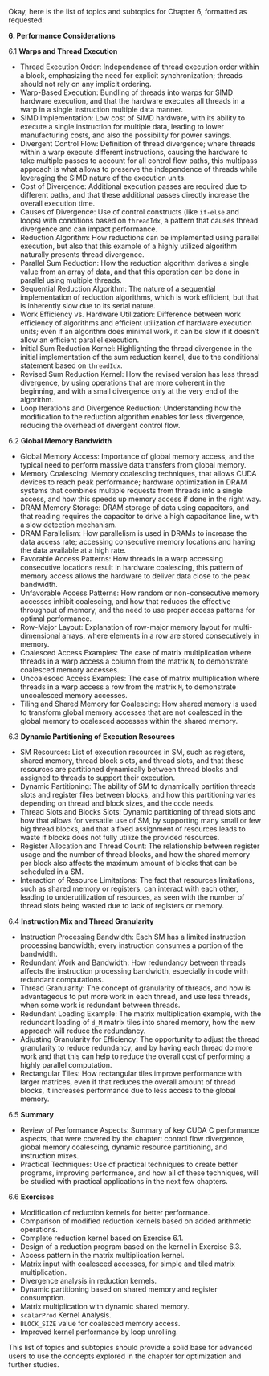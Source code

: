 Okay, here is the list of topics and subtopics for Chapter 6, formatted as requested:

**6. Performance Considerations**

6.1 **Warps and Thread Execution**
*   Thread Execution Order: Independence of thread execution order within a block, emphasizing the need for explicit synchronization; threads should not rely on any implicit ordering.
*   Warp-Based Execution: Bundling of threads into warps for SIMD hardware execution, and that the hardware executes all threads in a warp in a single instruction multiple data manner.
*   SIMD Implementation: Low cost of SIMD hardware, with its ability to execute a single instruction for multiple data, leading to lower manufacturing costs, and also the possibility for power savings.
*   Divergent Control Flow: Definition of thread divergence; where threads within a warp execute different instructions, causing the hardware to take multiple passes to account for all control flow paths, this multipass approach is what allows to preserve the independence of threads while leveraging the SIMD nature of the execution units.
*  Cost of Divergence: Additional execution passes are required due to different paths, and that these additional passes directly increase the overall execution time.
*   Causes of Divergence: Use of control constructs (like `if-else` and loops) with conditions based on `threadIdx`, a pattern that causes thread divergence and can impact performance.
*   Reduction Algorithm: How reductions can be implemented using parallel execution, but also that this example of a highly utilized algorithm naturally presents thread divergence.
*   Parallel Sum Reduction: How the reduction algorithm derives a single value from an array of data, and that this operation can be done in parallel using multiple threads.
*   Sequential Reduction Algorithm: The nature of a sequential implementation of reduction algorithms, which is work efficient, but that is inherently slow due to its serial nature.
*   Work Efficiency vs. Hardware Utilization: Difference between work efficiency of algorithms and efficient utilization of hardware execution units; even if an algorithm does minimal work, it can be slow if it doesn’t allow an efficient parallel execution.
*   Initial Sum Reduction Kernel: Highlighting the thread divergence in the initial implementation of the sum reduction kernel, due to the conditional statement based on `threadIdx`.
*   Revised Sum Reduction Kernel: How the revised version has less thread divergence, by using operations that are more coherent in the beginning, and with a small divergence only at the very end of the algorithm.
*   Loop Iterations and Divergence Reduction: Understanding how the modification to the reduction algorithm enables for less divergence, reducing the overhead of divergent control flow.

6.2 **Global Memory Bandwidth**
*   Global Memory Access: Importance of global memory access, and the typical need to perform massive data transfers from global memory.
*  Memory Coalescing: Memory coalescing techniques, that allows CUDA devices to reach peak performance; hardware optimization in DRAM systems that combines multiple requests from threads into a single access, and how this speeds up memory access if done in the right way.
*   DRAM Memory Storage: DRAM storage of data using capacitors, and that reading requires the capacitor to drive a high capacitance line, with a slow detection mechanism.
*  DRAM Parallelism: How parallelism is used in DRAMs to increase the data access rate; accessing consecutive memory locations and having the data available at a high rate.
*   Favorable Access Patterns: How threads in a warp accessing consecutive locations result in hardware coalescing, this pattern of memory access allows the hardware to deliver data close to the peak bandwidth.
*  Unfavorable Access Patterns:  How random or non-consecutive memory accesses inhibit coalescing, and how that reduces the effective throughput of memory, and the need to use proper access patterns for optimal performance.
*   Row-Major Layout: Explanation of row-major memory layout for multi-dimensional arrays, where elements in a row are stored consecutively in memory.
*  Coalesced Access Examples: The case of matrix multiplication where threads in a warp access a column from the matrix `N`, to demonstrate coalesced memory accesses.
*   Uncoalesced Access Examples: The case of matrix multiplication where threads in a warp access a row from the matrix `M`, to demonstrate uncoalesced memory accesses.
*   Tiling and Shared Memory for Coalescing: How shared memory is used to transform global memory accesses that are not coalesced in the global memory to coalesced accesses within the shared memory.

6.3  **Dynamic Partitioning of Execution Resources**
*   SM Resources: List of execution resources in SM, such as registers, shared memory, thread block slots, and thread slots, and that these resources are partitioned dynamically between thread blocks and assigned to threads to support their execution.
*  Dynamic Partitioning: The ability of SM to dynamically partition threads slots and register files between blocks, and how this partitioning varies depending on thread and block sizes, and the code needs.
*   Thread Slots and Blocks Slots: Dynamic partitioning of thread slots and how that allows for versatile use of SM, by supporting many small or few big thread blocks, and that a fixed assignment of resources leads to waste if blocks does not fully utilize the provided resources.
*   Register Allocation and Thread Count:  The relationship between register usage and the number of thread blocks, and how the shared memory per block also affects the maximum amount of blocks that can be scheduled in a SM.
*   Interaction of Resource Limitations: The fact that resources limitations, such as shared memory or registers, can interact with each other, leading to underutilization of resources, as seen with the number of thread slots being wasted due to lack of registers or memory.

6.4 **Instruction Mix and Thread Granularity**
* Instruction Processing Bandwidth: Each SM has a limited instruction processing bandwidth; every instruction consumes a portion of the bandwidth.
*   Redundant Work and Bandwidth: How redundancy between threads affects the instruction processing bandwidth, especially in code with redundant computations.
*  Thread Granularity: The concept of granularity of threads, and how is advantageous to put more work in each thread, and use less threads, when some work is redundant between threads.
*   Redundant Loading Example: The matrix multiplication example, with the redundant loading of `d_M` matrix tiles into shared memory, how the new approach will reduce the redundancy.
*  Adjusting Granularity for Efficiency: The opportunity to adjust the thread granularity to reduce redundancy, and by having each thread do more work and that this can help to reduce the overall cost of performing a highly parallel computation.
*   Rectangular Tiles: How rectangular tiles improve performance with larger matrices, even if that reduces the overall amount of thread blocks, it increases performance due to less access to the global memory.

6.5  **Summary**
*   Review of Performance Aspects: Summary of key CUDA C performance aspects, that were covered by the chapter: control flow divergence, global memory coalescing, dynamic resource partitioning, and instruction mixes.
*  Practical Techniques: Use of practical techniques to create better programs, improving performance, and how all of these techniques, will be studied with practical applications in the next few chapters.

6.6  **Exercises**
*   Modification of reduction kernels for better performance.
*   Comparison of modified reduction kernels based on added arithmetic operations.
*  Complete reduction kernel based on Exercise 6.1.
*   Design of a reduction program based on the kernel in Exercise 6.3.
*   Access pattern in the matrix multiplication kernel.
*   Matrix input with coalesced accesses, for simple and tiled matrix multiplication.
*   Divergence analysis in reduction kernels.
*   Dynamic partitioning based on shared memory and register consumption.
*   Matrix multiplication with dynamic shared memory.
*   `scalarProd` Kernel Analysis.
*  `BLOCK_SIZE` value for coalesced memory access.
* Improved kernel performance by loop unrolling.

This list of topics and subtopics should provide a solid base for advanced users to use the concepts explored in the chapter for optimization and further studies.